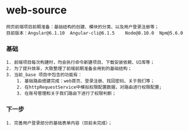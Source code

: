 # web-source
    网页前端项目前期准备：基础结构的创建、模块的分类、以及用户登录注册等；
    目前版本：Angular@6.1.10  Angular-cli@6.1.5    Node@8.10.0  Npm@5.6.0

### 基础
    1. 前端项目每次构建时，均会执行命令新建项目、下载安装依赖、UI库等；
    2. 为了提升效率，大致整理了前端前期准备会用到的基础结构；
    3. 当前_base 项目中包含的功能有：
        1. 基础路由搭建完成：web首页、登录注册、找回密码、关于我们等；
        2. 在httpRequestService中模拟权限配置数据，对路由进行权限配置;
        3. 在账号管理和关于我们路由下进行了权限判断；

### 下一步
    1. 完善用户登录部分的基础表单内容（目前未完成）；

